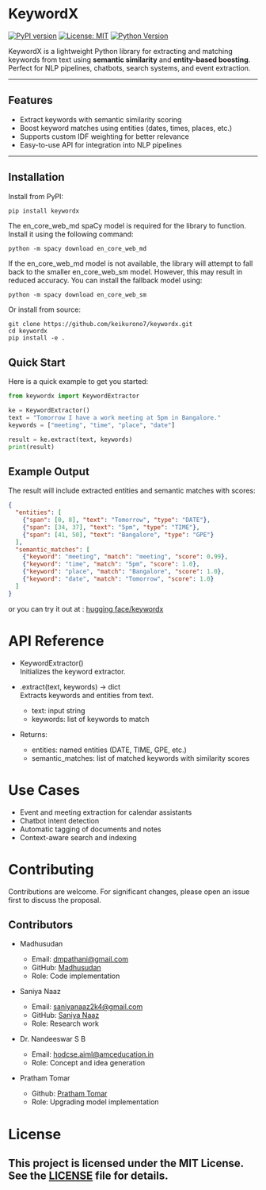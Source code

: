 # KeywordX

[![PyPI version](https://badge.fury.io/py/keywordx.svg)](https://pypi.org/project/keywordx/)
[![License: MIT](https://img.shields.io/badge/License-MIT-yellow.svg)](https://opensource.org/licenses/MIT)
[![Python Version](https://img.shields.io/badge/python-3.8+-blue.svg)](https://www.python.org/)

KeywordX is a lightweight Python library for extracting and matching keywords from text using **semantic similarity** and **entity-based boosting**.  
Perfect for NLP pipelines, chatbots, search systems, and event extraction.

---

##  Features

-  Extract keywords with semantic similarity scoring  
-  Boost keyword matches using entities (dates, times, places, etc.)  
-  Supports custom IDF weighting for better relevance  
-  Easy-to-use API for integration into NLP pipelines  

---

##  Installation

Install from PyPI:

```bash
pip install keywordx
```

The en_core_web_md spaCy model is required for the library to function. Install it using the following command:

```
python -m spacy download en_core_web_md
```
If the en_core_web_md model is not available, the library will attempt to fall back to the smaller en_core_web_sm model. However, this may result in reduced accuracy. You can install the fallback model using:

```
python -m spacy download en_core_web_sm
```

Or install from source:

```
git clone https://github.com/keikurono7/keywordx.git
cd keywordx
pip install -e .
```

## Quick Start

Here is a quick example to get you started:

```python
from keywordx import KeywordExtractor

ke = KeywordExtractor()
text = "Tomorrow I have a work meeting at 5pm in Bangalore."
keywords = ["meeting", "time", "place", "date"]

result = ke.extract(text, keywords)
print(result)
```

## Example Output

The result will include extracted entities and semantic matches with scores:

```json
{
  "entities": [
    {"span": [0, 8], "text": "Tomorrow", "type": "DATE"},
    {"span": [34, 37], "text": "5pm", "type": "TIME"},
    {"span": [41, 50], "text": "Bangalore", "type": "GPE"}
  ],
  "semantic_matches": [
    {"keyword": "meeting", "match": "meeting", "score": 0.99},
    {"keyword": "time", "match": "5pm", "score": 1.0},
    {"keyword": "place", "match": "Bangalore", "score": 1.0},
    {"keyword": "date", "match": "Tomorrow", "score": 1.0}
  ]
}
```

or you can try it out at : [hugging face/keywordx](https://huggingface.co/spaces/KeiKurono/keywordx)

# API Reference

- KeywordExtractor() <br>
  Initializes the keyword extractor.

- .extract(text, keywords) → dict <br>
  Extracts keywords and entities from text.
  - text: input string
  - keywords: list of keywords to match

- Returns:
  - entities: named entities (DATE, TIME, GPE, etc.)
  - semantic_matches: list of matched keywords with similarity scores

# Use Cases

- Event and meeting extraction for calendar assistants
- Chatbot intent detection
- Automatic tagging of documents and notes
- Context-aware search and indexing

# Contributing

Contributions are welcome. For significant changes, please open an issue first to discuss the proposal.

## Contributors

- Madhusudan
    - Email: dmpathani@gmail.com
    - GitHub: [Madhusudan](https://github.com/keikurono7)
    - Role: Code implementation

- Saniya Naaz
    - Email: saniyanaaz2k4@gmail.com
    - GitHub: [Saniya Naaz](https://github.com/Saniyanaaz11)
    - Role: Research work

- Dr. Nandeeswar S B
    - Email: hodcse.aiml@amceducation.in
    - Role: Concept and idea generation

- Pratham Tomar
    - Github: [Pratham Tomar](https://github.com/prathamtomar99)
    - Role: Upgrading model implementation

# License

This project is licensed under the MIT License. See the [LICENSE](https://github.com/keikurono7/keywordx/blob/main/LICENSE.txt) file for details.
---
